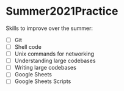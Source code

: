 # Summer2021Practice

Skills to improve over the summer:
- [ ] Git
- [ ] Shell code
- [ ] Unix commands for networking
- [ ] Understanding large codebases
- [ ] Writing large codebases
- [ ] Google Sheets
- [ ] Google Sheets Scripts
